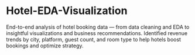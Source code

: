 # Hotel-EDA-Visualization
End-to-end analysis of hotel booking data — from data cleaning and EDA to insightful visualizations and business recommendations. Identified revenue trends by city, platform, guest count, and room type to help hotels boost bookings and optimize strategy.

